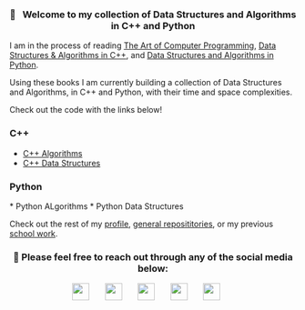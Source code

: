 <h3 align="center"> 👋  &nbsp; Welcome to my collection of Data Structures and Algorithms in C++ and Python </h3>
 
I am in the process of reading [The Art of Computer Programming](https://www.amazon.com/Computer-Programming-Volumes-1-4A-Boxed/dp/0321751043/ref=sr_1_1?qid=1655005267&refinements=p_lbr_one_browse-bin%3ADonald+E.+Knuth&s=books&sr=1-1), [Data Structures & Algorithms in C++](https://www.amazon.com/gp/product/0470383275/ref=ppx_yo_dt_b_search_asin_title?ie=UTF8&psc=1), and [Data Structures and Algorithms in Python](https://www.amazon.com/gp/product/1118290275/ref=ppx_yo_dt_b_search_asin_title?ie=UTF8&psc=1). 

Using these books I am currently building a collection of Data Structures and Algorithms, in C++ and Python, with their time and space complexities.


Check out the code with the links below!
<h3> C++ </h3>

* [C++ Algorithms](https://github.com/Brian-T-Horner/DataStructures_and_Algorithms/tree/master/C%2B%2B/Algorithms)
* [C++ Data Structures](https://github.com/Brian-T-Horner/DataStructures_and_Algorithms/tree/master/C%2B%2B/Data_Structures)

<h3> Python </h3>
* Python ALgorithms
* Python Data Structures

Check out the rest of my [profile](https://github.com/Brian-T-Horner), [general reposititories](https://github.com/Brian-T-Horner?tab=repositories), or my previous [school work](https://github.com/BrianHorner-School-Work).

<h3 align="center"> 💬&nbsp;Please feel free to reach out through any of the social media below: </h3>

<!-- Social Media Links -->
 <p align="center">
  <a href="https://www.linkedin.com/in/brianthorner/"><img width="30px" alt="" title="Linkedin" src="https://img.icons8.com/color/48/000000/linkedin.png"/></a>
  &#8287;&#8287;&#8287;&#8287;&#8287;
  <a href="https://discord.gg/uxSDYbYH"><img width="30px" alt="" title="Discord" src="https://github.com/sciencepal/sciencepal/blob/master/assets/discord-round.svg"/></a>
  &#8287;&#8287;&#8287;&#8287;&#8287;
  <a href="mailto:bhorner@suffolk.edu"><img width="30px" alt="" title="Email" src="https://upload.wikimedia.org/wikipedia/commons/thumb/d/df/Microsoft_Office_Outlook_%282018%E2%80%93present%29.svg/1200px-Microsoft_Office_Outlook_%282018%E2%80%93present%29.svg.png"></a>
  &#8287;&#8287;&#8287;&#8287;&#8287;
  <a href="https://www.instagram.com/brian_horner33/"><img width="30px" alt="" title="Instagram" src="https://img.icons8.com/fluent/48/000000/instagram-new.png"></a>
  &#8287;&#8287;&#8287;&#8287;&#8287;
  <a href="https://www.facebook.com/brian4hockey/"><img width="30px" alt="" title="Facebook" src="https://img.icons8.com/fluent/48/000000/facebook-new.png"></a>
  &#8287;&#8287;&#8287;&#8287;&#8287;
</p>



